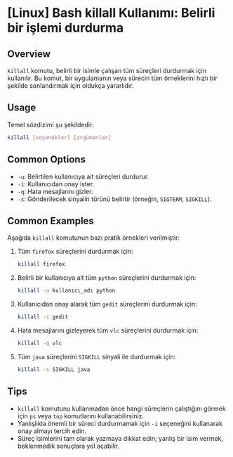 # [Linux] Bash killall Kullanımı: Belirli bir işlemi durdurma

## Overview
`killall` komutu, belirli bir isimle çalışan tüm süreçleri durdurmak için kullanılır. Bu komut, bir uygulamanın veya sürecin tüm örneklerini hızlı bir şekilde sonlandırmak için oldukça yararlıdır.

## Usage
Temel sözdizimi şu şekildedir:
```bash
killall [seçenekler] [argümanlar]
```

## Common Options
- `-u`: Belirtilen kullanıcıya ait süreçleri durdurur.
- `-i`: Kullanıcıdan onay ister.
- `-q`: Hata mesajlarını gizler.
- `-s`: Gönderilecek sinyalin türünü belirtir (örneğin, `SIGTERM`, `SIGKILL`).

## Common Examples
Aşağıda `killall` komutunun bazı pratik örnekleri verilmiştir:

1. Tüm `firefox` süreçlerini durdurmak için:
   ```bash
   killall firefox
   ```

2. Belirli bir kullanıcıya ait tüm `python` süreçlerini durdurmak için:
   ```bash
   killall -u kullanıcı_adı python
   ```

3. Kullanıcıdan onay alarak tüm `gedit` süreçlerini durdurmak için:
   ```bash
   killall -i gedit
   ```

4. Hata mesajlarını gizleyerek tüm `vlc` süreçlerini durdurmak için:
   ```bash
   killall -q vlc
   ```

5. Tüm `java` süreçlerini `SIGKILL` sinyali ile durdurmak için:
   ```bash
   killall -s SIGKILL java
   ```

## Tips
- `killall` komutunu kullanmadan önce hangi süreçlerin çalıştığını görmek için `ps` veya `top` komutlarını kullanabilirsiniz.
- Yanlışlıkla önemli bir süreci durdurmamak için `-i` seçeneğini kullanarak onay almayı tercih edin.
- Süreç isimlerini tam olarak yazmaya dikkat edin; yanlış bir isim vermek, beklenmedik sonuçlara yol açabilir.